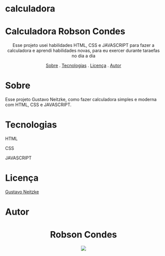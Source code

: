 # calculadora

<h1>Calculadora Robson Condes</h1>

<p align="center">Esse projeto usei habilidades HTML, CSS e JAVASCRIPT para fazer a calculadora e aprendi habilidades novas, para eu exercer durante taraefas no dia a dia </p>



<p align="center">
<a href="#sobre">Sobre</a> .
<a href="#tecnologias">Tecnologias</a> .
<a href="#licença">Licença</a> .
<a href="#autor">Autor</a>
</p>


# Sobre
<p>Esse projeto Gustavo Neitzke, como fazer calculadora simples e moderna  com HTML, CSS e JAVASCRIPT.</p>

# Tecnologias
<p>HTML</p>
<p>CSS</p>
<p>JAVASCRIPT</p>

# Licença
<a href="http://youtube.com/gustavoneitzke?sub_confirmation=1">Gustavo Neitzke</a>

# Autor

<h1 align="center">Robson Condes</h1>

<div align="center">
<img src="https://github.com/user-attachments/assets/212b9b2a-daeb-4489-bd22-bdd04e0755b9" />
</div>
